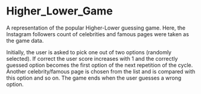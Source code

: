 # Higher_Lower_Game
A representation of the popular Higher-Lower guessing game. Here, the Instagram followers count of celebrities and famous pages were taken as the game data.  

Initially, the user is asked to pick one out of two options (randomly selected). If correct the user score increases with 1 and the correctly guessed option becomes the first option of the next repetition of the cycle. Another celebrity/famous page is chosen from the list and is compared with this option and so on. The game ends when the user guesses a wrong option. 
